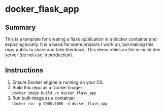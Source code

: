 # docker_flask_app

## Summary

This is a template for creating a flask application in a docker container and exposing locally. It is a basis for some projects I work on, but making this repo public to share and take feedback. This demo relies on the in-build dev server (do not use in production).

## Instructions

1. Ensure Docker engine is running on your OS.
2. Build this repo as a Docker Image:  
`docker image build -t docker_flask_app`
3. Run built image as a container:  
`docker run -p 5000:5000 -d docker_flask_app`